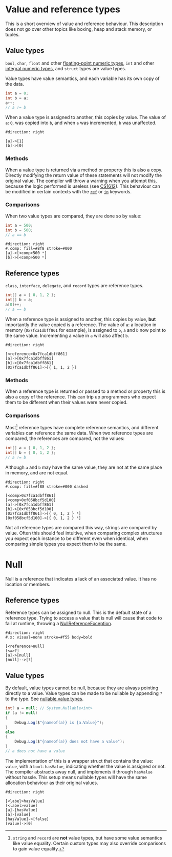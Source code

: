 # Value and reference types

This is a short overview of value and reference behaviour. This description does not go over other topics like boxing, heap and stack memory, or tuples.

## Value types
`bool`, `char`, `float` and other [floating-point numeric types](https://docs.microsoft.com/en-us/dotnet/csharp/language-reference/builtin-types/floating-point-numeric-types), `int` and other [integral numeric types](https://docs.microsoft.com/en-us/dotnet/csharp/language-reference/builtin-types/integral-numeric-types), and `struct` types are value types.

Value types have value semantics, and each variable has its own copy of the data.

```csharp
int a = 0;
int b = a;
a++;
// a != b
```
When a value type is assigned to another, this copies by value.
The value of `a`: `0`, was copied into `b`, and when `a` was incremented, `b` was unaffected.

```nomnoml
#direction: right

[a]->[1]
[b]->[0]
```

### Methods
When a value type is returned via a method or property this is also a copy.
Directly modifying the return value of these statements will not modify the original value. The compiler will throw a warning when you attempt this, because the logic performed is useless (see [CS1612](Compiler%20Errors/CS1612.md)).
This behaviour can be modified in certain contexts with the [`ref`](https://docs.microsoft.com/en-us/dotnet/csharp/language-reference/keywords/ref) or [`in`](https://docs.microsoft.com/en-us/dotnet/csharp/language-reference/keywords/in-parameter-modifier) keywords.

### Comparisons
When two value types are compared, they are done so by value:

```csharp
int a = 500;
int b = 500;
// a == b
```

```nomnoml
#direction: right
#.comp: fill=#8f8 stroke=#000
[a]->[<comp>500 ᵃ]
[b]->[<comp>500 ᵇ]
```

## Reference types
`class`, `interface`, `delegate`, and `record` types are reference types.

```csharp
int[] a = { 0, 1, 2 };
int[] b = a;
a[0]++;
// a == b
```

When a reference type is assigned to another, this copies by value, **but** importantly the value copied is a reference.
The value of `a`: a location in memory (`0x7fca1dbff861` for example), is assigned to `b`, `a` and `b` now point to the same value.
Incrementing a value in `a` will also affect `b`.

```nomnoml
#direction: right

[<reference>0x7fca1dbff861]
[a]->[0x7fca1dbff861]
[b]->[0x7fca1dbff861]
[0x7fca1dbff861]->[{ 1, 1, 2 }]
```

### Methods
When a reference type is returned or passed to a method or property this is also a copy of the reference.
This can trip up programmers who expect them to be different when their values were never copied.

### Comparisons
Most[^1] reference types have complete reference semantics, and different variables can reference the same data.
When two reference types are compared, the references are compared, not the values:
```csharp
int[] a = { 0, 1, 2 };
int[] b = { 0, 1, 2 };
// a != b
```
Although `a` and `b` may have the same value, they are not at the same place in memory, and are not equal.

```nomnoml
#direction: right
#.comp: fill=#f88 stroke=#000 dashed

[<comp>0x7fca1dbff861]
[<comp>0xf058bcf5d100]
[a]->[0x7fca1dbff861]
[b]->[0xf058bcf5d100]
[0x7fca1dbff861]->[{ 0, 1, 2 } ᵃ]
[0xf058bcf5d100]->[{ 0, 1, 2 } ᵇ]
```

Not all reference types are compared this way, strings are compared by value.
Often this should feel intuitive, when comparing complex structures you expect each instance to be different even when identical, when comparing simple types you expect them to be the same.

# Null
Null is a reference that indicates a lack of an associated value. It has no location or members.
## Reference types
Reference types can be assigned to null. This is the default state of a reference type. Trying to access a value that is null will cause that code to fail at runtime, throwing a [NullReferenceException](Runtime%20Exceptions/NullReferenceException.md).

```nomnoml
#direction: right
#.x: visual=none stroke=#f55 body=bold

[<reference>null]
[<x>?]
[a]->[null]
[null]-->[?]
```

## Value types
By default, value types cannot be null, because they are always pointing directly to a value.
Value types can be made to be nullable by appending `?` to the type. See [nullable value types](https://docs.microsoft.com/en-us/dotnet/csharp/language-reference/builtin-types/nullable-value-types).

```csharp
int? a = null; // System.Nullable<int>
if (a != null)
{
    Debug.Log($"{nameof(a)} is {a.Value}");
}
else
{
    Debug.Log($"{nameof(a)} does not have a value");
}
// a does not have a value
```

The implementation of this is a wrapper struct that contains the value: `value`, with a `bool`: `hasValue`, indicating whether the value is assigned or not. The compiler abstracts away null, and implements it through `hasValue` without hassle.
This setup means nullable types will have the same allocation behaviour as their original values.

```nomnoml
#direction: right

[<label>hasValue]
[<label>value]
[a]-[hasValue]
[a]-[value]
[hasValue]->[false]
[value]->[0]
```

[^1]: `string` and `record` are **not** value types, but have some value semantics like value equality. Certain custom types may also override comparisons to gain value equality.
